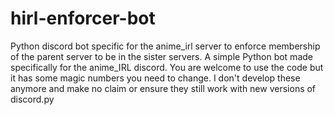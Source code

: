 # hirl-enforcer-bot
Python discord bot specific for the anime_irl server to enforce membership of the parent server to be in the sister servers.
A simple Python bot made specifically for the anime_IRL discord. You are welcome to use the code but it has some magic numbers you need to change. I don't develop these anymore and make no claim or ensure they still work with new versions of discord.py
